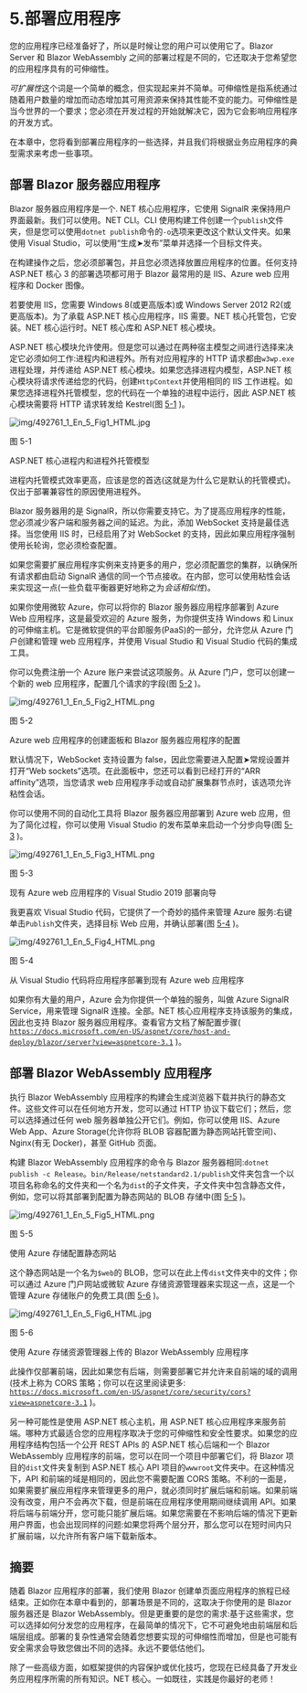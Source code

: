 # 5.部署应用程序

您的应用程序已经准备好了，所以是时候让您的用户可以使用它了。Blazor Server 和 Blazor WebAssembly 之间的部署过程是不同的，它还取决于您希望您的应用程序具有的可伸缩性。

*可扩展性*这个词是一个简单的概念，但实现起来并不简单。可伸缩性是指系统通过随着用户数量的增加而动态增加其可用资源来保持其性能不变的能力。可伸缩性是当今世界的一个要求；您必须在开发过程的开始就解决它，因为它会影响应用程序的开发方式。

在本章中，您将看到部署应用程序的一些选择，并且我们将根据业务应用程序的典型需求来考虑一些事项。

## 部署 Blazor 服务器应用程序

Blazor 服务器应用程序是一个. NET 核心应用程序，它使用 SignalR 来保持用户界面最新。我们可以使用。NET CLI。CLI 使用构建工件创建一个`publish`文件夹，但是您可以使用`dotnet publish`命令的`-o`选项来更改这个默认文件夹。如果使用 Visual Studio，可以使用“生成➤发布”菜单并选择一个目标文件夹。

在构建操作之后，您必须部署包，并且您必须选择放置应用程序的位置。任何支持 ASP.NET 核心 3 的部署选项都可用于 Blazor 最常用的是 IIS、Azure web 应用程序和 Docker 图像。

若要使用 IIS，您需要 Windows 8(或更高版本)或 Windows Server 2012 R2(或更高版本)。为了承载 ASP.NET 核心应用程序，IIS 需要。NET 核心托管包，它安装。NET 核心运行时。NET 核心库和 ASP.NET 核心模块。

ASP.NET 核心模块允许使用。但是您可以通过在两种宿主模型之间进行选择来决定它必须如何工作:进程内和进程外。所有对应用程序的 HTTP 请求都由`w3wp.exe`进程处理，并传递给 ASP.NET 核心模块。如果您选择进程内模型，ASP.NET 核心模块将请求传递给您的代码，创建`HttpContext`并使用相同的 IIS 工作进程。如果您选择进程外托管模型，您的代码在一个单独的进程中运行，因此 ASP.NET 核心模块需要将 HTTP 请求转发给 Kestrel(图 [5-1](#Fig1) )。

![img/492761_1_En_5_Fig1_HTML.jpg](img/492761_1_En_5_Fig1_HTML.jpg)

图 5-1

ASP.NET 核心进程内和进程外托管模型

进程内托管模式效率更高，应该是您的首选(这就是为什么它是默认的托管模式)。仅出于部署兼容性的原因使用进程外。

Blazor 服务器用的是 SignalR，所以你需要支持它。为了提高应用程序的性能，您必须减少客户端和服务器之间的延迟。为此，添加 WebSocket 支持是最佳选择。当您使用 IIS 时，已经启用了对 WebSocket 的支持，因此如果应用程序强制使用长轮询，您必须检查配置。

如果您需要扩展应用程序实例来支持更多的用户，您必须配置您的集群，以确保所有请求都由启动 SignalR 通信的同一个节点接收。在内部，您可以使用粘性会话来实现这一点(一些负载平衡器更好地称之为*会话相似性*)。

如果你使用微软 Azure，你可以将你的 Blazor 服务器应用程序部署到 Azure Web 应用程序，这是最受欢迎的 Azure 服务，为你提供支持 Windows 和 Linux 的可伸缩主机。它是微软提供的平台即服务(PaaS)的一部分，允许您从 Azure 门户创建和管理 web 应用程序，并使用 Visual Studio 和 Visual Studio 代码的集成工具。

你可以免费注册一个 Azure 账户来尝试这项服务。从 Azure 门户，您可以创建一个新的 web 应用程序，配置几个请求的字段(图 [5-2](#Fig2) )。

![img/492761_1_En_5_Fig2_HTML.png](img/492761_1_En_5_Fig2_HTML.png)

图 5-2

Azure web 应用程序的创建面板和 Blazor 服务器应用程序的配置

默认情况下，WebSocket 支持设置为 false，因此您需要进入配置➤常规设置并打开“Web sockets”选项。在此面板中，您还可以看到已经打开的“ARR affinity”选项，当您请求 web 应用程序手动或自动扩展集群节点时，该选项允许粘性会话。

你可以使用不同的自动化工具将 Blazor 服务器应用部署到 Azure web 应用，但为了简化过程，你可以使用 Visual Studio 的发布菜单来启动一个分步向导(图 [5-3](#Fig3) )。

![img/492761_1_En_5_Fig3_HTML.png](img/492761_1_En_5_Fig3_HTML.png)

图 5-3

现有 Azure web 应用程序的 Visual Studio 2019 部署向导

我更喜欢 Visual Studio 代码，它提供了一个奇妙的插件来管理 Azure 服务:右键单击`Publish`文件夹，选择目标 Web 应用，并确认部署(图 [5-4](#Fig4) )。

![img/492761_1_En_5_Fig4_HTML.png](img/492761_1_En_5_Fig4_HTML.png)

图 5-4

从 Visual Studio 代码将应用程序部署到现有 Azure web 应用程序

如果你有大量的用户，Azure 会为你提供一个单独的服务，叫做 Azure SignalR Service，用来管理 SignalR 连接。全部。NET 核心应用程序支持该服务的集成，因此也支持 Blazor 服务器应用程序。查看官方文档了解配置步骤( [`https://docs.microsoft.com/en-US/aspnet/core/host-and-deploy/blazor/server?view=aspnetcore-3.1`](https://docs.microsoft.com/en-US/aspnet/core/host-and-deploy/blazor/server?view%253Daspnetcore-3.1) )。

## 部署 Blazor WebAssembly 应用程序

执行 Blazor WebAssembly 应用程序的构建会生成浏览器下载并执行的静态文件。这些文件可以在任何地方开发，您可以通过 HTTP 协议下载它们；然后，您可以选择通过任何 web 服务器单独公开它们。例如，你可以使用 IIS、Azure Web App、Azure Storage(允许你将 BLOB 容器配置为静态网站托管空间)、Nginx(有无 Docker)，甚至 GitHub 页面。

构建 Blazor WebAssembly 应用程序的命令与 Blazor 服务器相同:`dotnet publish -c Release`。`bin/Release/netstandard2.1/publish`文件夹包含一个以项目名称命名的文件夹和一个名为`dist`的子文件夹，子文件夹中包含静态文件，例如，您可以将其部署到配置为静态网站的 BLOB 存储中(图 [5-5](#Fig5) )。

![img/492761_1_En_5_Fig5_HTML.png](img/492761_1_En_5_Fig5_HTML.png)

图 5-5

使用 Azure 存储配置静态网站

这个静态网站是一个名为`$web`的 BLOB，您可以在此上传`dist`文件夹中的文件；你可以通过 Azure 门户网站或微软 Azure 存储资源管理器来实现这一点，这是一个管理 Azure 存储账户的免费工具(图 [5-6](#Fig6) )。

![img/492761_1_En_5_Fig6_HTML.jpg](img/492761_1_En_5_Fig6_HTML.jpg)

图 5-6

使用 Azure 存储资源管理器上传的 Blazor WebAssembly 应用程序

此操作仅部署前端，因此如果您有后端，则需要部署它并允许来自前端的域的调用(技术上称为 CORS 策略；你可以在这里阅读更多: [`https://docs.microsoft.com/en-US/aspnet/core/security/cors?view=aspnetcore-3.1`](https://docs.microsoft.com/en-US/aspnet/core/security/cors?view%253Daspnetcore-3.1) )。

另一种可能性是使用 ASP.NET 核心主机，用 ASP.NET 核心应用程序来服务前端。哪种方式最适合您的应用程序取决于您的可伸缩性和安全性要求。如果您的应用程序结构包括一个公开 REST APIs 的 ASP.NET 核心后端和一个 Blazor WebAssembly 应用程序的前端，您可以在同一个项目中部署它们，将 Blazor 项目的`dist`文件夹复制到 ASP.NET 核心 API 项目的`wwwroot`文件夹中。在这种情况下，API 和前端的域是相同的，因此您不需要配置 CORS 策略。不利的一面是，如果需要扩展应用程序来管理更多的用户，就必须同时扩展后端和前端。如果前端没有改变，用户不会再次下载，但是前端在应用程序使用期间继续调用 API。如果将后端与前端分开，您可能只能扩展后端。如果您需要在不影响后端的情况下更新用户界面，也会出现同样的问题:如果您将两个层分开，那么您可以在短时间内只扩展前端，以允许所有客户端下载新版本。

## 摘要

随着 Blazor 应用程序的部署，我们使用 Blazor 创建单页面应用程序的旅程已经结束。正如你在本章中看到的，部署场景是不同的，这取决于你使用的是 Blazor 服务器还是 Blazor WebAssembly。但是更重要的是您的需求:基于这些需求，您可以选择如何分发您的应用程序，在最简单的情况下，它不可避免地由前端层和后端层组成。部署的复杂性通常会随着您想要实现的可伸缩性而增加，但是也可能有安全需求会导致您做出不同的选择。永远不要低估他们。

除了一些高级方面，如框架提供的内容保护或优化技巧，您现在已经具备了开发业务应用程序所需的所有知识。NET 核心。一如既往，实践是你最好的老师！